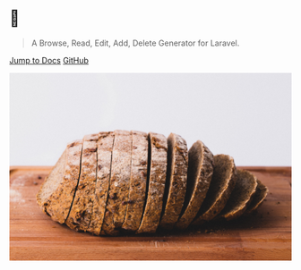 # 🍞

> A Browse, Read, Edit, Add, Delete Generator for Laravel.


[Jump to Docs](#main)
[GitHub](https://github.com/boldbrush/bread)

![bg](./_media/cover.jpg)

